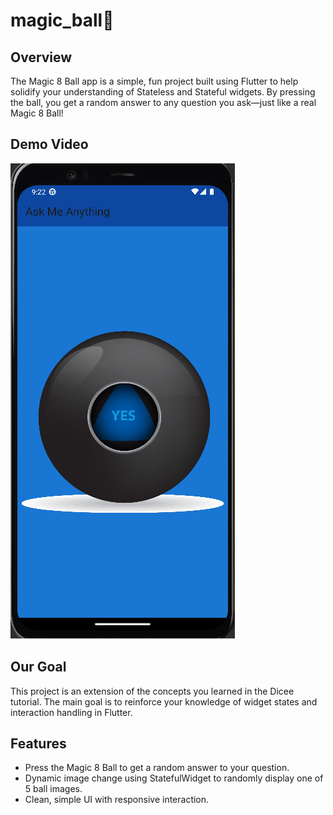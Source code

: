 # magic_ball🎱

## Overview
The Magic 8 Ball app is a simple, fun project built using Flutter to help solidify your understanding of Stateless and Stateful widgets. By pressing the ball, you get a random answer to any question you ask—just like a real Magic 8 Ball!

## Demo Video
![Demo of Dicee App](gif/demo.gif)

## Our Goal
This project is an extension of the concepts you learned in the Dicee tutorial. The main goal is to reinforce your knowledge of widget states and interaction handling in Flutter.

## Features
- Press the Magic 8 Ball to get a random answer to your question.
- Dynamic image change using StatefulWidget to randomly display one of 5 ball images.
- Clean, simple UI with responsive interaction.
